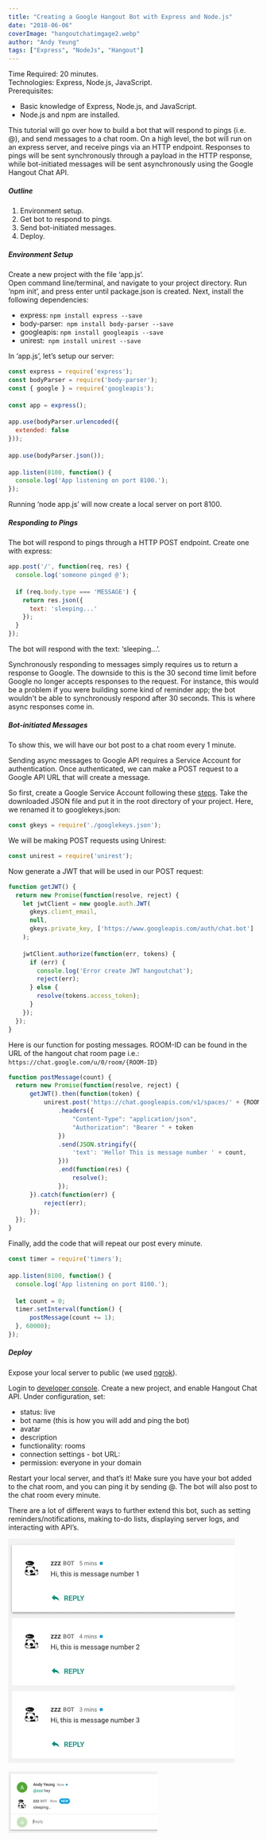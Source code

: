 ```yaml
---
title: "Creating a Google Hangout Bot with Express and Node.js"
date: "2018-06-06"
coverImage: "hangoutchatimgage2.webp"
author: "Andy Yeung"
tags: ["Express", "NodeJs", "Hangout"]
---
```


Time Required: 20 minutes.  
Technologies: Express, Node.js, JavaScript.  
Prerequisites:

- Basic knowledge of Express, Node.js, and JavaScript.
- Node.js and npm are installed.

This tutorial will go over how to build a bot that will respond to pings (i.e. @<bot-name>), and send messages to a chat room. On a high level, the bot will run on an express server, and receive pings via an HTTP endpoint. Responses to pings will be sent synchronously through a payload in the HTTP response, while bot-initiated messages will be sent asynchronously using the Google Hangout Chat API.

##### **Outline**

1. Environment setup.
2. Get bot to respond to pings.
3. Send bot-initiated messages.
4. Deploy.

##### **Environment Setup**

Create a new project with the file ‘app.js’.  
Open command line/terminal, and navigate to your project directory. Run ‘npm init’, and press enter until package.json is created. Next, install the following dependencies:

- express: `npm install express --save`
- body-parser:  `npm install body-parser --save`
- googleapis: `npm install googleapis --save`
- unirest:  `npm install unirest --save`

In ‘app.js’, let’s setup our server:

```js
const express = require('express');
const bodyParser = require('body-parser');
const { google } = require('googleapis');

const app = express();

app.use(bodyParser.urlencoded({
  extended: false
}));

app.use(bodyParser.json());

app.listen(8100, function() {
  console.log('App listening on port 8100.');
});
```

  

Running ‘node app.js’ will now create a local server on port 8100.

##### **Responding to Pings**

The bot will respond to pings through a HTTP POST endpoint. Create one with express:

```js
app.post('/', function(req, res) {
  console.log('someone pinged @');

  if (req.body.type === 'MESSAGE') {
    return res.json({
      text: 'sleeping...'
    });
  }
});
```

  

The bot will respond with the text: ‘sleeping…’.

Synchronously responding to messages simply requires us to return a response to Google. The downside to this is the 30 second time limit before Google no longer accepts responses to the request. For instance, this would be a problem if you were building some kind of reminder app; the bot wouldn't be able to synchronously respond after 30 seconds. This is where async responses come in.

##### **Bot-initiated Messages**

To show this, we will have our bot post to a chat room every 1 minute.

Sending async messages to Google API requires a Service Account for authentication. Once authenticated, we can make a POST request to a Google API URL that will create a message.

So first, create a Google Service Account following these [steps](https://developers.google.com/hangouts/chat/how-tos/service-accounts). Take the downloaded JSON file and put it in the root directory of your project. Here, we renamed it to googlekeys.json:

```js
const gkeys = require('./googlekeys.json');
```

  

We will be making POST requests using Unirest:

```js
const unirest = require('unirest');
```

  

Now generate a JWT that will be used in our POST request:

```js
function getJWT() {
  return new Promise(function(resolve, reject) {
    let jwtClient = new google.auth.JWT(
      gkeys.client_email,
      null,
      gkeys.private_key, ['https://www.googleapis.com/auth/chat.bot']
    );

    jwtClient.authorize(function(err, tokens) {
      if (err) {
        console.log('Error create JWT hangoutchat');
        reject(err);
      } else {
        resolve(tokens.access_token);
      }
    });
  });
}
```

  

Here is our function for posting messages. ROOM-ID can be found in the URL of the hangout chat room page i.e.: `https://chat.google.com/u/0/room/{ROOM-ID}`

```js
function postMessage(count) {
  return new Promise(function(resolve, reject) {
      getJWT().then(function(token) {
          unirest.post('https://chat.googleapis.com/v1/spaces/' + {ROOM-ID} + '/messages')
              .headers({
                  "Content-Type": "application/json",
                  "Authorization": "Bearer " + token
              })
              .send(JSON.stringify({
                  'text': 'Hello! This is message number ' + count,
              }))
              .end(function(res) {
                  resolve();
              });
      }).catch(function(err) {
          reject(err);
      });
  });
}
```

  

Finally, add the code that will repeat our post every minute.

```js
const timer = require('timers');

app.listen(8100, function() {
  console.log('App listening on port 8100.');

  let count = 0;
  timer.setInterval(function() {
      postMessage(count += 1);
  }, 60000);
});
```

  

##### **Deploy**

Expose your local server to public (we used [ngrok](https://ngrok.com/)).

Login to [developer console](https://console.developers.google.com). Create a new project, and enable Hangout Chat API. Under configuration, set:

- status: live
- bot name (this is how you will add and ping the bot)
- avatar
- description
- functionality: rooms
- connection settings - bot URL: <your ngrok HTTPS url>
- permission: everyone in your domain

Restart your local server, and that’s it! Make sure you have your bot added to the chat room, and you can ping it by sending @<bot-name>. The bot will also post to the chat room every minute.

There are a lot of different ways to further extend this bot, such as setting reminders/notifications, making to-do lists, displaying server logs, and interacting with API’s.

![](image2.webp)

![](image1.webp)
